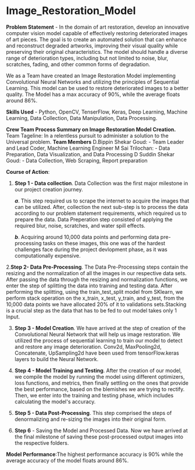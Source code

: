 # Image_Restoration_Model

**Problem Statement** - In the domain of art restoration, develop an innovative computer vision model capable of effectively restoring deteriorated images of art pieces. The goal is to create an automated solution that can enhance and reconstruct degraded artworks, improving their visual quality while preserving their original characteristics. The model should handle a diverse range of deterioration types, including but not limited to noise, blur, scratches, fading, and other common forms of degradation.

We as a Team have created an Image Restoration Model implementing Convolutional Neural Networks and utilizing the principles of Sequential Learning. This model can be used to restore deteriorated images to a better quality. The Model has a max accuracy of 90%, while the average floats around 86%.

**Skills Used** - Python, OpenCV, TenserFlow, Keras, Deep Learning, Machine Learning, Data Collection, Data Manipulation, Data Processing.

**Crew Team Process Summary on Image Restoration Model Creation.**
  Team Tageline: In a relentless pursuit to administer a solution to the Universal problem.
  **Team Members**
  D.Bippin Shekar Goud: - Team Leader and Lead Coder, Machine Learning Engineer
  M Sai Trilochan: - Data Preparation, Data Visualization, and Data Processing
  D Suddin Shekar Goud: - Data Collection, Web Scraping, Report preparation
  
  **Course of Action**:
  
  1. **Step 1 - Data collection**.
    Data Collection was the first major milestone in our project creation journey.

      ***a***. This step required us to scrape the internet to acquire the images that can be utilized. After, collection the next sub-step is to process the data   
               according to our problem statement requirements, which required us to prepare the data. Data Preperation step consisted of applying the 
               required blur, noise, scratches, and water spill effects.
     
      ***b***. Acquiring around 10,000 data points and performing data pre-processing tasks on these images, this one was of the hardest challenges face during the project 
               devlopment phase, as it was computationally expensive.
             
  2.**Step 2- Data Pre-Processing**.
     The Data Pre-Processing steps contain the resizing and the normalization of all the images in our respective data sets. After passing the data through the resizing and
     normalization functions, we enter the step of splitting the data into training and testing data. After performing the splitting, using the train_test_split model from
     SKlearn, we perform stack operation on the x_train, x_test, y_train, and y_test, from the 10,000 data points we have allocated 20% of it to validations sets.Stacking 
     is a crucial step as the data that has to be fed to out model takes only 1 Input.
     
  3. **Step 3 - Model Creation**.
     We have arrived at the step of creation of the Convolutional Neural Network that will help us image restoration. We utilized the process of sequential learning to 
     train our model to detect and restore any image deterioration. Conv2d, MaxPooling2d, Concatenate, UpSampling2d have been used from tensorFlow.keras layers to build 
     the Neural Network.
     
  5. **Step 4 - Model Training and Testing**.
     After the creation of our model, we compile the model by running the model using different optimizers, loss functions, and metrics, then finally settling on the ones 
     that provide the best performance, based on the blemishes we are trying to rectify. Then, we enter into the training and testing phase, which includes calculating the 
     model's accuracy.
     
  6. **Step 5 - Data Post-Processing**.
     This step comprised the steps of denormalizing and re-sizing the images into their original form.
     
  7. **Step 6** - Saving the Model and Processed Data.
     Now we have arrived at the final milestone of saving these post-processed output images into the respective folders.

**Model Performance**:The highest performance accuracy is 90% while the average accuracy of the model floats around 86%.

